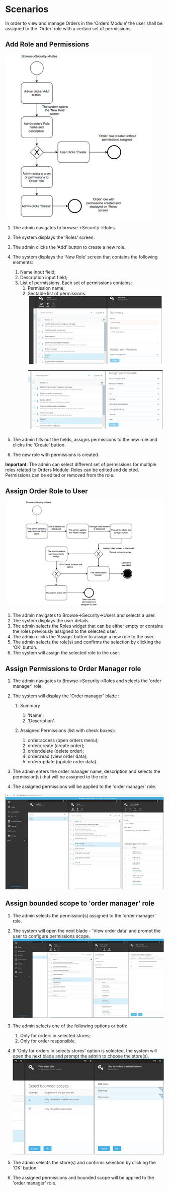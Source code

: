 # Scenarios

In order to view and manage Orders in the ‘Orders Module’ the user shall be assigned to the ‘Order’ role with a certain set of permissions.

## Add Role and Permissions

![Fig.Customer Orders](/docs/media/diagram-add-roles-and-permissions.png)

1. The admin navigates to browse->Security->Roles.
1. The system displays the ‘Roles’ screen.
1. The admin clicks the ‘Add’ button to create a new role.
1. The system displays the ‘New Role’ screen that contains the following elements:
     1. Name input field;
     1. Description input field;
     1. List of permissions. Each set of permissions contains:
         1. Permission name;
         1. Sectable list of permissions.
![Fig.Customer Orders](/docs/media/screen-permission-name.png)
![Fig.Customer Orders](/docs/media/screen-assign-permissions.png)

1. The admin fills out the fields, assigns permissions to the new role and clicks the ‘Create’ button.
1. The new role with permissions is created.

**Important**: The admin can select different set of permissions for multiple roles related to Orders Module. Roles can be edited and deleted. Permissions can be edited or removed from the role.

## Assign Order Role to User

![Fig.Customer Orders](/docs/media/diagram-assign-role-with-permissions.png)

1. The admin navigates to Browse->Security->Users and selects a user.
1. The system displays the user details.
1. The admin selects the Roles widget that can be either empty or contains the roles previously assigned to the selected user.
1. The admin clicks the ‘Assign’ button to assign a new role to the user.
1. The admin selects the role(s) and confirms the selection by clicking the ‘OK’ button.
1. The system will assign the selected role to the user.

## Assign Permissions to Order Manager role

1. The admin navigates to Browse->Security->Roles and selects the 'order manager' role
1. The system will display the 'Order manager' blade :

    1. Summary

        1. 'Name';
        1. 'Description'.
    1. Assigned Permissions (list with check boxes):

        1. order:access (open orders menu);
        1. order:create (create order);
        1. order:delete (delete order);
        1. order:read (view order data);
        1. order:update (update order data).

1. The admin enters the order manager name, description and selects the permission(s) that will be assigned to the role.
1. The assigned permissions will be applied to the 'order manager' role.

![Fig.Customer Orders](/docs/media/screen-assign-permissions-to-order-manager.png)

## Assign bounded scope to 'order manager' role

1. The admin selects the permission(s) assigned to the 'order manager' role.
1. The system will open the next blade - 'View order data' and prompt the user to configure permissions scope.
![Fig.Customer Orders](/docs/media/screen-select-bounded-scope.png)

1. The admin selects one of the following options or both:

    1. Only for orders in selected stores;
    1. Only for order responsible.

1. If 'Only for orders in selects stores' option is selected, the system will open the next blade and prompt the admin to choose the store(s).
![Fig.Customer Orders](/docs/media/screen-select-stores.png)
1. The admin selects the store(s) and confirms selection by clicking the 'OK' button.
1. The assigned permissions and bounded scope will be applied to the 'order manager' role.
